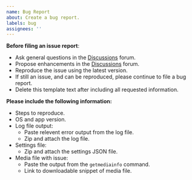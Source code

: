 ```yaml
---
name: Bug Report
about: Create a bug report.
labels: bug
assignees: ''
---
```


**Before filing an issue report**:
  - Ask general questions in the [Discussions](https://github.com/ptr727/PlexCleaner/discussions) forum.
  - Propose enhancements in the [Discussions](https://github.com/ptr727/PlexCleaner/discussions) forum.
  - Reproduce the issue using the latest version.
  - If still an issue, and can be reproduced, please continue to file a bug report.
  - Delete this template text after including all requested information.

**Please include the following information:**
- Steps to reproduce.
- OS and app version.
- Log file output:
  - Paste relevent error output from the log file.
  - Zip and attach the log file.
- Settings file:
  - Zip and attach the settings JSON file.
- Media file with issue:
  - Paste the output from the `getmediainfo` command.
  - Link to downloadable snippet of media file.
